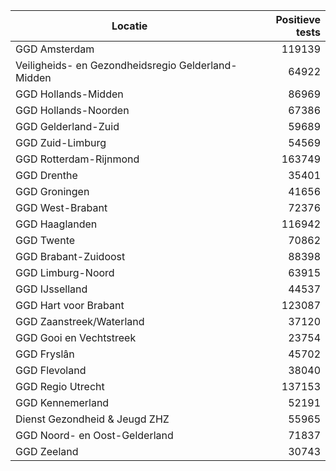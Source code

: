 | Locatie | Positieve tests |
|---------|----------------:|
| GGD Amsterdam                            | 119139 |
| Veiligheids- en Gezondheidsregio Gelderland-Midden | 64922 |
| GGD Hollands-Midden                      | 86969 |
| GGD Hollands-Noorden                     | 67386 |
| GGD Gelderland-Zuid                      | 59689 |
| GGD Zuid-Limburg                         | 54569 |
| GGD Rotterdam-Rijnmond                   | 163749 |
| GGD Drenthe                              | 35401 |
| GGD Groningen                            | 41656 |
| GGD West-Brabant                         | 72376 |
| GGD Haaglanden                           | 116942 |
| GGD Twente                               | 70862 |
| GGD Brabant-Zuidoost                     | 88398 |
| GGD Limburg-Noord                        | 63915 |
| GGD IJsselland                           | 44537 |
| GGD Hart voor Brabant                    | 123087 |
| GGD Zaanstreek/Waterland                 | 37120 |
| GGD Gooi en Vechtstreek                  | 23754 |
| GGD Fryslân                              | 45702 |
| GGD Flevoland                            | 38040 |
| GGD Regio Utrecht                        | 137153 |
| GGD Kennemerland                         | 52191 |
| Dienst Gezondheid & Jeugd ZHZ            | 55965 |
| GGD Noord- en Oost-Gelderland            | 71837 |
| GGD Zeeland                              | 30743 |
